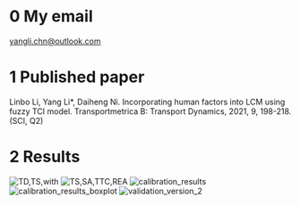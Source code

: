 # 0 My email
yangli.chn@outlook.com

# 1 Published paper
Linbo Li, Yang Li*, Daiheng Ni. Incorporating human factors into LCM using fuzzy TCI model. Transportmetrica B: Transport Dynamics, 2021, 9, 198-218.(SCI, Q2)

# 2 Results
![TD,TS,with](https://user-images.githubusercontent.com/102028937/159255974-1dd579a3-04fe-44a1-9632-1c122bec4dc9.png)
![TS,SA,TTC,REA](https://user-images.githubusercontent.com/102028937/159255985-2a4a97c4-43c9-469a-86bf-f6b39383e5b9.png)
![calibration_results](https://user-images.githubusercontent.com/102028937/159255996-392d340a-0407-4c1f-8b48-675814d90bf2.png)
![calibration_results_boxplot](https://user-images.githubusercontent.com/102028937/159256006-b60e500b-e5aa-4901-b16a-9bc9c152f17b.png)
![validation_version_2](https://user-images.githubusercontent.com/102028937/159256015-8d339ff8-2431-4f55-9516-590722c7c107.png)
